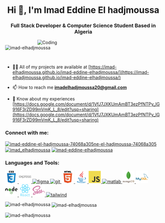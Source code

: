 <!--![MasterHead](https://c1.wallpaperflare.com/path/836/993/134/code-coding-web-development-9be9254d5b96c71b9b1e577ac88db786.jpg)-->
<h1 align="center">Hi 👋, I'm Imad Eddine El hadjmoussa</h1>
<h3 align="center">Full Stack Developer & Computer Science Student Based in Algeria</h3>

<img align="right" alt="Coding" width="400" src="https://avatars.githubusercontent.com/u/137730008?v=4&size=64"/>



<p align="left"> <img src="https://komarev.com/ghpvc/?username=imad-elhadjmoussa&label=Profile%20views&color=0e75b6&style=flat" alt="imad-elhadjmoussa" /> </p>

<p align="left"> <a href="https://twitter.com/" target="blank"><img src="https://img.shields.io/twitter/follow/?logo=twitter&style=for-the-badge" alt="" /></a> </p>

- 👨‍💻 All of my projects are available at [https://imad-elhadjmoussa.github.io/imad-eddine-elhadjmoussa/](https://imad-elhadjmoussa.github.io/imad-eddine-elhadjmoussa/)

- 📫 How to reach me **imadelhadjmoussa20@gmail.com**

- 📄 Know about my experiences [https://docs.google.com/document/d/1VfJ7JXKUmAmBT3ezPfNTPy_lG916F3rZD99mVmK_L_8/edit?usp=sharing](https://docs.google.com/document/d/1VfJ7JXKUmAmBT3ezPfNTPy_lG916F3rZD99mVmK_L_8/edit?usp=sharing)

<h3 align="left">Connect with me:</h3>
<p align="left">
<a href="https://www.linkedin.com/in/imad-eddine-el-hadjmoussa-74068a305/" target="blank"><img align="center" src="https://raw.githubusercontent.com/rahuldkjain/github-profile-readme-generator/master/src/images/icons/Social/linked-in-alt.svg" alt="imad-eddine-el-hadjmoussa-74068a305ne-el-hadjmoussa-74068a305" height="30" width="40" /></a>
<a href="https://instagram.com/imad_elhadjmoussa" target="blank"><img align="center" src="https://raw.githubusercontent.com/rahuldkjain/github-profile-readme-generator/master/src/images/icons/Social/instagram.svg" alt="imad_elhadjmoussa" height="30" width="40" /></a>
<a href="https://www.leetcode.com/imad-eddine-elhadjmoussa" target="blank"><img align="center" src="https://raw.githubusercontent.com/rahuldkjain/github-profile-readme-generator/master/src/images/icons/Social/leet-code.svg" alt="imad-eddine-elhadjmoussa" height="30" width="40" /></a>
</p>

<h3 align="left">Languages and Tools:</h3>
<p align="left"> <a href="https://www.w3schools.com/css/" target="_blank" rel="noreferrer"> <img src="https://raw.githubusercontent.com/devicons/devicon/master/icons/css3/css3-original-wordmark.svg" alt="css3" width="40" height="40"/> </a> <a href="https://expressjs.com" target="_blank" rel="noreferrer"> <img src="https://raw.githubusercontent.com/devicons/devicon/master/icons/express/express-original-wordmark.svg" alt="express" width="40" height="40"/> </a> <a href="https://www.figma.com/" target="_blank" rel="noreferrer"> <img src="https://www.vectorlogo.zone/logos/figma/figma-icon.svg" alt="figma" width="40" height="40"/> </a> <a href="https://git-scm.com/" target="_blank" rel="noreferrer"> <img src="https://www.vectorlogo.zone/logos/git-scm/git-scm-icon.svg" alt="git" width="40" height="40"/> </a> <a href="https://www.w3.org/html/" target="_blank" rel="noreferrer"> <img src="https://raw.githubusercontent.com/devicons/devicon/master/icons/html5/html5-original-wordmark.svg" alt="html5" width="40" height="40"/> </a> <a href="https://www.java.com" target="_blank" rel="noreferrer"> <img src="https://raw.githubusercontent.com/devicons/devicon/master/icons/java/java-original.svg" alt="java" width="40" height="40"/> </a> <a href="https://developer.mozilla.org/en-US/docs/Web/JavaScript" target="_blank" rel="noreferrer"> <img src="https://raw.githubusercontent.com/devicons/devicon/master/icons/javascript/javascript-original.svg" alt="javascript" width="40" height="40"/> </a> <a href="https://www.mathworks.com/" target="_blank" rel="noreferrer"> <img src="https://upload.wikimedia.org/wikipedia/commons/2/21/Matlab_Logo.png" alt="matlab" width="40" height="40"/> </a> <a href="https://www.mongodb.com/" target="_blank" rel="noreferrer"> <img src="https://raw.githubusercontent.com/devicons/devicon/master/icons/mongodb/mongodb-original-wordmark.svg" alt="mongodb" width="40" height="40"/> </a> <a href="https://www.mysql.com/" target="_blank" rel="noreferrer"> <img src="https://raw.githubusercontent.com/devicons/devicon/master/icons/mysql/mysql-original-wordmark.svg" alt="mysql" width="40" height="40"/> </a> <a href="https://nodejs.org" target="_blank" rel="noreferrer"> <img src="https://raw.githubusercontent.com/devicons/devicon/master/icons/nodejs/nodejs-original-wordmark.svg" alt="nodejs" width="40" height="40"/> </a> <a href="https://reactjs.org/" target="_blank" rel="noreferrer"> <img src="https://raw.githubusercontent.com/devicons/devicon/master/icons/react/react-original-wordmark.svg" alt="react" width="40" height="40"/> </a> <a href="https://sass-lang.com" target="_blank" rel="noreferrer"> <img src="https://raw.githubusercontent.com/devicons/devicon/master/icons/sass/sass-original.svg" alt="sass" width="40" height="40"/> </a> <a href="https://tailwindcss.com/" target="_blank" rel="noreferrer"> <img src="https://www.vectorlogo.zone/logos/tailwindcss/tailwindcss-icon.svg" alt="tailwind" width="40" height="40"/> </a> </p>

<p><img align="left" src="https://github-readme-stats.vercel.app/api/top-langs?username=imad-elhadjmoussa&show_icons=true&locale=en&layout=compact" alt="imad-elhadjmoussa" /></p>

<p>&nbsp;<img align="center" src="https://github-readme-stats.vercel.app/api?username=imad-elhadjmoussa&show_icons=true&locale=en" alt="imad-elhadjmoussa" /></p>

<p><img align="center" src="https://github-readme-streak-stats.herokuapp.com/?user=imad-elhadjmoussa&" alt="imad-elhadjmoussa" /></p>
